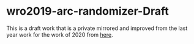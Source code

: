 # wro2019-arc-randomizer-Draft
This is a draft work that is a private mirrored and improved from the last year work for the work of 2020 from [here](https://github.com/akolotov/wro2018-arc-randomizer).
